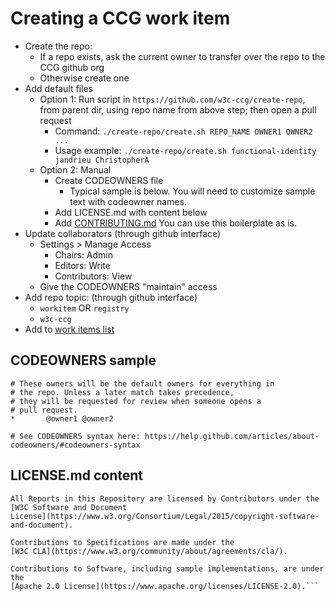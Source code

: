 
# Creating a CCG work item

- Create the repo:
    - If a repo exists, ask the current owner to transfer over the repo to the CCG github org
    - Otherwise create one
- Add default files
  - Option 1: Run script in `https://github.com/w3c-ccg/create-repo`, from parent dir, using repo name from above step; then open a pull request
    - Command: `./create-repo/create.sh REPO_NAME OWNER1 OWNER2 ...`
    - Usage example: `./create-repo/create.sh functional-identity jandrieu ChristopherA`
  - Option 2: Manual
    - Create CODEOWNERS file
      - Typical sample is below. You will need to customize sample text with codeowner names.
    - Add LICENSE.md with content below
    - Add [CONTRIBUTING.md](CONTRIBUTING.md) You can use this boilerplate as is.
- Update collaborators (through github interface)
  - Settings > Manage Access
    - Chairs: Admin
    - Editors: Write
    - Contributors: View
  - Give the CODEOWNERS "maintain" access 
- Add repo topic: (through github interface)
  - `workitem` OR `registry`
  - `w3c-ccg`
- Add to [work items list](https://github.com/w3c-ccg/community/blob/master/work_items.md)

## CODEOWNERS sample
```
# These owners will be the default owners for everything in
# the repo. Unless a later match takes precedence,
# they will be requested for review when someone opens a 
# pull request.
*       @owner1 @owner2

# See CODEOWNERS syntax here: https://help.github.com/articles/about-codeowners/#codeowners-syntax
```

## LICENSE.md content
```
All Reports in this Repository are licensed by Contributors under the [W3C Software and Document
License](https://www.w3.org/Consortium/Legal/2015/copyright-software-and-document).

Contributions to Specifications are made under the
[W3C CLA](https://www.w3.org/community/about/agreements/cla/).

Contributions to Software, including sample implementations, are under the
[Apache 2.0 License](https://www.apache.org/licenses/LICENSE-2.0).```
